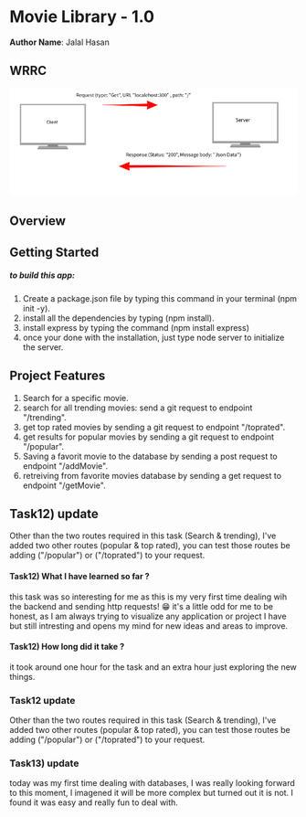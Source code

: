 # Movie Library - 1.0

**Author Name**: Jalal Hasan

## WRRC

![WCCR](./assets/WRRC.png)

## Overview

## Getting Started

##### to build this app:
1. Create a package.json file by typing this command in your terminal (npm init -y).
2. install all the dependencies by typing (npm install).
3. install express by typing the command (npm install express)
4. once your done with the installation, just type node server to initialize the server.

## Project Features

1. Search for a specific movie.
2. search for all trending movies: send a git request to endpoint "/trending".
3. get top rated movies by sending a git request to endpoint "/toprated".
4. get results for popular movies by sending a git request to endpoint "/popular".
5. Saving a favorit movie to the database by sending a post request to endpoint "/addMovie".
6. retreiving from favorite movies database by sending a get request to endpoint "/getMovie".


## Task12) update
Other than the two routes required in this task (Search & trending), I've added two other routes (popular & top rated), you can test those routes be adding ("/popular") or ("/toprated") to your request.

#### Task12) What I have learned so far ?
this task was so interesting for me as this is my very first time dealing wih the backend and sending http requests! 😁
it's a little odd for me to be honest, as I am always trying to visualize any application or project I have but still intresting and opens my mind for new ideas and areas to improve.

#### Task12) How long did it take ?
it took around one hour for the task and an extra hour just exploring the new things.

### Task12 update
Other than the two routes required in this task (Search & trending), I've added two other routes (popular & top rated), you can test those routes be adding ("/popular") or ("/toprated") to your request.


### Task13) update
today was my first time dealing with databases, I was really looking forward to this moment, I imagened it will be more complex but turned out it is not. I found it was easy and really fun to deal with.